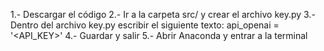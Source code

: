 1.- Descargar el código
2.- Ir a la carpeta src/ y crear el archivo key.py 
3.- Dentro del archivo key.py escribir el siguiente texto: 
api_openai = '<API_KEY>'
4.- Guardar y salir
5.- Abrir Anaconda y entrar a la terminal
